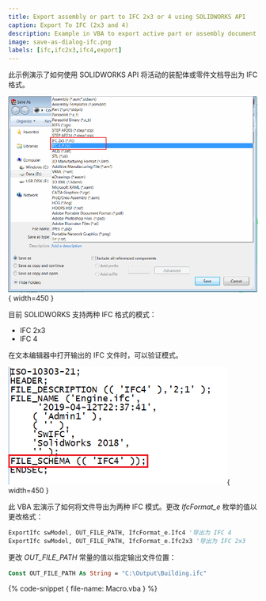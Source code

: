 ```yaml
---
title: Export assembly or part to IFC 2x3 or 4 using SOLIDWORKS API
caption: Export To IFC (2x3 and 4)
description: Example in VBA to export active part or assembly document to IFC format (2x3 or 4) using SOLIDWORKS API
image: save-as-dialog-ifc.png
labels: [ifc,ifc2x3,ifc4,export]
---
```

此示例演示了如何使用 SOLIDWORKS API 将活动的装配体或零件文档导出为 IFC 格式。

![带有 2 个 IFC 格式选项的另存为对话框](save-as-dialog-ifc.png){ width=450 }

目前 SOLIDWORKS 支持两种 IFC 格式的模式：

* IFC 2x3
* IFC 4

在文本编辑器中打开输出的 IFC 文件时，可以验证模式。

![IFC 模式](ifc-file.png){ width=450 }

此 VBA 宏演示了如何将文件导出为两种 IFC 模式。更改 *IfcFormat_e* 枚举的值以更改格式：

~~~ vb
ExportIfc swModel, OUT_FILE_PATH, IfcFormat_e.Ifc4 '导出为 IFC 4
ExportIfc swModel, OUT_FILE_PATH, IfcFormat_e.Ifc2x3 '导出为 IFC 2x3
~~~

更改 *OUT_FILE_PATH* 常量的值以指定输出文件位置：

~~~ vb
Const OUT_FILE_PATH As String = "C:\Output\Building.ifc"
~~~

{% code-snippet { file-name: Macro.vba } %}